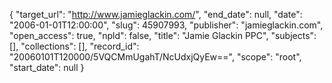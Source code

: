 {
  "target_url": "http://www.jamieglackin.com/", 
  "end_date": null, 
  "date": "2006-01-01T12:00:00", 
  "slug": 45907993, 
  "publisher": "jamieglackin.com", 
  "open_access": true, 
  "npld": false, 
  "title": "Jamie Glackin PPC", 
  "subjects": [], 
  "collections": [], 
  "record_id": "20060101T120000/5VQCMmUgahT/NcUdxjQyEw==", 
  "scope": "root", 
  "start_date": null
}

